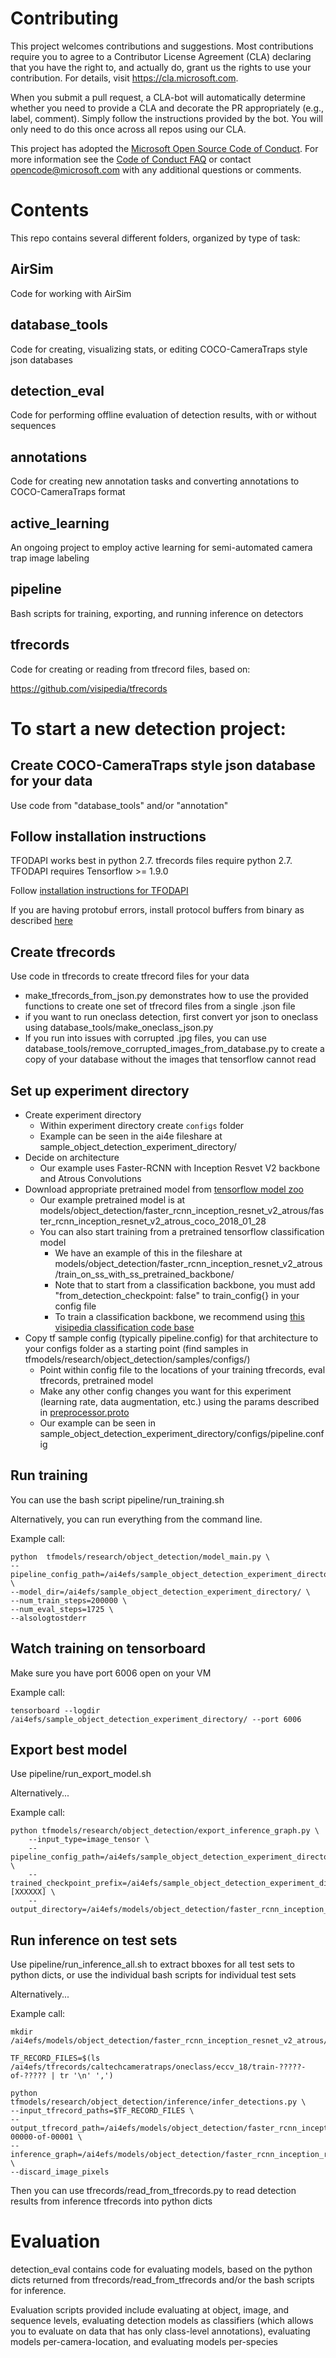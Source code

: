 # Contributing

This project welcomes contributions and suggestions.  Most contributions require you to agree to a
Contributor License Agreement (CLA) declaring that you have the right to, and actually do, grant us
the rights to use your contribution. For details, visit https://cla.microsoft.com.

When you submit a pull request, a CLA-bot will automatically determine whether you need to provide
a CLA and decorate the PR appropriately (e.g., label, comment). Simply follow the instructions
provided by the bot. You will only need to do this once across all repos using our CLA.

This project has adopted the [Microsoft Open Source Code of Conduct](https://opensource.microsoft.com/codeofconduct/).
For more information see the [Code of Conduct FAQ](https://opensource.microsoft.com/codeofconduct/faq/) or
contact [opencode@microsoft.com](mailto:opencode@microsoft.com) with any additional questions or comments.

# Contents

This repo contains several different folders, organized by type of task:

## AirSim
Code for working with AirSim

## database_tools
Code for creating, visualizing stats, or editing COCO-CameraTraps style json databases

## detection_eval
Code for performing offline evaluation of detection results, with or without sequences

## annotations
Code for creating new annotation tasks and converting annotations to COCO-CameraTraps format

## active_learning
An ongoing project to employ active learning for semi-automated camera trap image labeling

## pipeline
Bash scripts for training, exporting, and running inference on detectors

## tfrecords
Code for creating or reading from tfrecord files, based on:

https://github.com/visipedia/tfrecords

# To start a new detection project:

## Create COCO-CameraTraps style json database for your data
Use code from "database_tools" and/or "annotation"

## Follow installation instructions

TFODAPI works best in python 2.7.  tfrecords files require python 2.7.  
TFODAPI requires Tensorflow >= 1.9.0

Follow [installation instructions for TFODAPI](https://github.com/tensorflow/models/blob/master/research/object_detection/g3doc/installation.md)
 
If you are having protobuf errors, install protocol buffers from binary as described [here](https://github.com/tensorflow/models/blob/master/research/object_detection/g3doc/installation.md)

## Create tfrecords
Use code in tfrecords to create tfrecord files for your data

* make_tfrecords_from_json.py demonstrates how to use the provided functions to create one set of tfrecord files from a single .json file
* if you want to run oneclass detection, first convert yor json to oneclass using database_tools/make_oneclass_json.py 
* If you run into issues with corrupted .jpg files, you can use database_tools/remove_corrupted_images_from_database.py to create a copy of your database without the images that tensorflow cannot read 

## Set up experiment directory
* Create experiment directory
  * Within experiment directory create `configs` folder
  * Example can be seen in the ai4e fileshare at sample_object_detection_experiment_directory/
* Decide on architecture
  * Our example uses Faster-RCNN with Inception Resvet V2 backbone and Atrous Convolutions 
* Download appropriate pretrained model from [tensorflow model zoo](https://github.com/tensorflow/models/blob/master/research/object_detection/g3doc/detection_model_zoo.md)
  * Our example pretrained model is at models/object_detection/faster_rcnn_inception_resnet_v2_atrous/faster_rcnn_inception_resnet_v2_atrous_coco_2018_01_28
  * You can also start training from a pretrained tensorflow classification model
    * We have an example of this in the fileshare at models/object_detection/faster_rcnn_inception_resnet_v2_atrous/train_on_ss_with_ss_pretrained_backbone/
    * Note that to start from a classification backbone, you must add "from_detection_checkpoint: false" to train_config{} in your config file
    * To train a classification backbone, we recommend using [this visipedia classification code base](https://github.com/visipedia/tf_classification)
* Copy tf sample config (typically pipeline.config) for that architecture to your configs folder as a starting point (find samples in tfmodels/research/object_detection/samples/configs/)
  * Point within config file to the locations of your training tfrecords, eval tfrecords, pretrained model
  * Make any other config changes you want for this experiment (learning rate, data augmentation, etc.) using the params described in [preprocessor.proto](https://github.com/tensorflow/models/blob/master/research/object_detection/protos/preprocessor.proto) 
  * Our example can be seen in sample_object_detection_experiment_directory/configs/pipeline.config
  
## Run training

You can use the bash script pipeline/run_training.sh

Alternatively, you can run everything from the command line.

Example call:
```
python  tfmodels/research/object_detection/model_main.py \
--pipeline_config_path=/ai4efs/sample_object_detection_experiment_directory/configs/pipeline.config \
--model_dir=/ai4efs/sample_object_detection_experiment_directory/ \
--num_train_steps=200000 \
--num_eval_steps=1725 \
--alsologtostderr

```

## Watch training on tensorboard
Make sure you have port 6006 open on your VM

Example call:
```
tensorboard --logdir /ai4efs/sample_object_detection_experiment_directory/ --port 6006
```

## Export best model

Use pipeline/run_export_model.sh

Alternatively...

Example call:
```
python tfmodels/research/object_detection/export_inference_graph.py \
    --input_type=image_tensor \
    --pipeline_config_path=/ai4efs/sample_object_detection_experiment_directory/configs/pipeline.config \
    --trained_checkpoint_prefix=/ai4efs/sample_object_detection_experiment_directory/model.ckpt-[XXXXXX] \
    --output_directory=/ai4efs/models/object_detection/faster_rcnn_inception_resnet_v2_atrous/megadetector_sample/

```
## Run inference on test sets

Use pipeline/run_inference_all.sh to extract bboxes for all test sets to python dicts, or use the individual bash scripts for individual test sets

Alternatively...

Example call:
```
mkdir /ai4efs/models/object_detection/faster_rcnn_inception_resnet_v2_atrous/megadetector_sample/predictions/

TF_RECORD_FILES=$(ls /ai4efs/tfrecords/caltechcameratraps/oneclass/eccv_18/train-?????-of-????? | tr '\n' ',')

python tfmodels/research/object_detection/inference/infer_detections.py \
--input_tfrecord_paths=$TF_RECORD_FILES \
--output_tfrecord_path=/ai4efs/models/object_detection/faster_rcnn_inception_resnet_v2_atrous/megadetector_sample/predictions/ss_test_detections_imerit_batch_3.tfrecord-00000-of-00001 \
--inference_graph=/ai4efs/models/object_detection/faster_rcnn_inception_resnet_v2_atrous/megadetector_sample/frozen_inference_graph.pb \
--discard_image_pixels
```
Then you can use tfrecords/read_from_tfrecords.py to read detection results from inference tfrecords into python dicts


# Evaluation
detection_eval contains code for evaluating models, based on the python dicts returned from tfrecords/read_from_tfrecords and/or the bash scripts for inference.

Evaluation scripts provided include evaluating at object, image, and sequence levels, evaluating detection models as classifiers (which allows you to evaluate on data that has only class-level annotations), evaluating models per-camera-location, and evaluating models per-species





